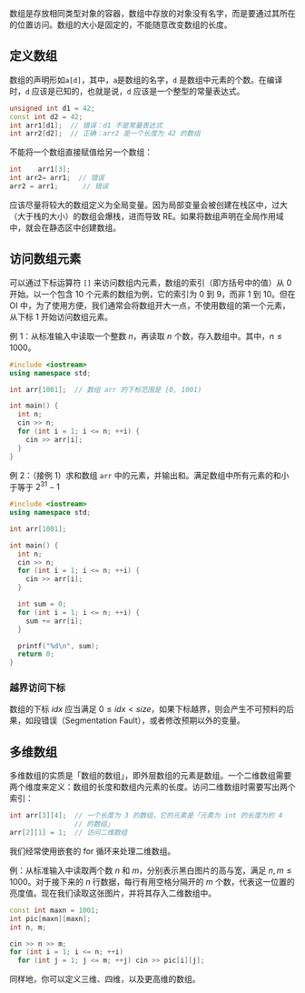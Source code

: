 数组是存放相同类型对象的容器，数组中存放的对象没有名字，而是要通过其所在的位置访问。数组的大小是固定的，不能随意改变数组的长度。

## 定义数组

数组的声明形如`a[d]`，其中，`a`是数组的名字，`d` 是数组中元素的个数。在编译时，`d` 应该是已知的，也就是说，`d` 应该是一个整型的常量表达式。

```cpp
unsigned int d1 = 42;
const int d2 = 42;
int arr1[d1];  // 错误：d1 不是常量表达式
int arr2[d2];  // 正确：arr2 是一个长度为 42 的数组
```

不能将一个数组直接赋值给另一个数组：

```cpp
int    arr1[3];
int arr2= arr1;  // 错误
arr2 = arr1;      // 错误
```

应该尽量将较大的数组定义为全局变量。因为局部变量会被创建在栈区中，过大（大于栈的大小）的数组会爆栈，进而导致 RE。如果将数组声明在全局作用域中，就会在静态区中创建数组。

## 访问数组元素

可以通过下标运算符 `[]` 来访问数组内元素，数组的索引（即方括号中的值）从 0 开始。以一个包含 10 个元素的数组为例，它的索引为 0 到 9，而非 1 到 10。但在 OI 中，为了使用方便，我们通常会将数组开大一点，不使用数组的第一个元素，从下标 1 开始访问数组元素。

例 1：从标准输入中读取一个整数 $n$，再读取 $n$ 个数，存入数组中。其中，$n\leq 1000$。

```cpp
#include <iostream>
using namespace std;

int arr[1001];  // 数组 arr 的下标范围是 [0, 1001)

int main() {
  int n;
  cin >> n;
  for (int i = 1; i <= n; ++i) {
    cin >> arr[i];
  }
}
```

例 2：（接例 1）求和数组 `arr` 中的元素，并输出和。满足数组中所有元素的和小于等于 $2^{31} - 1$

```cpp
#include <iostream>
using namespace std;

int arr[1001];

int main() {
  int n;
  cin >> n;
  for (int i = 1; i <= n; ++i) {
    cin >> arr[i];
  }

  int sum = 0;
  for (int i = 1; i <= n; ++i) {
    sum += arr[i];
  }

  printf("%d\n", sum);
  return 0;
}
```

### 越界访问下标

数组的下标 $\mathit{idx}$ 应当满足 $0\leq \mathit{idx}< \mathit{size}$，如果下标越界，则会产生不可预料的后果，如段错误（Segmentation Fault），或者修改预期以外的变量。

## 多维数组

多维数组的实质是「数组的数组」，即外层数组的元素是数组。一个二维数组需要两个维度来定义：数组的长度和数组内元素的长度。访问二维数组时需要写出两个索引：

```cpp
int arr[3][4];  // 一个长度为 3 的数组，它的元素是「元素为 int 的长度为的 4
                // 的数组」
arr[2][1] = 1;  // 访问二维数组
```

我们经常使用嵌套的 for 循环来处理二维数组。

例：从标准输入中读取两个数 $n$ 和 $m$，分别表示黑白图片的高与宽，满足 $n,m\leq 1000$。对于接下来的 $n$ 行数据，每行有用空格分隔开的 $m$ 个数，代表这一位置的亮度值。现在我们读取这张图片，并将其存入二维数组中。

```cpp
const int maxn = 1001;
int pic[maxn][maxn];
int n, m;

cin >> n >> m;
for (int i = 1; i <= n; ++i)
  for (int j = 1; j <= m; ++j) cin >> pic[i][j];
```

同样地，你可以定义三维、四维，以及更高维的数组。
